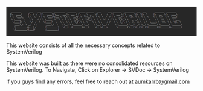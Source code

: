                                                                                                                                          
                                                                                                                                         

                                                                                                      
                                                                                                                                                
                                                                                                                                                
![alt text](image-1.png)












This website consists of all the necessary concepts related to SystemVerilog

 This website was built as there were no consolidated resources on SystemVerilog. To Navigate, Click on Explorer -> SVDoc -> SystemVerilog


if you guys find any errors, feel free to reach out at aumkarrb@gmail.com